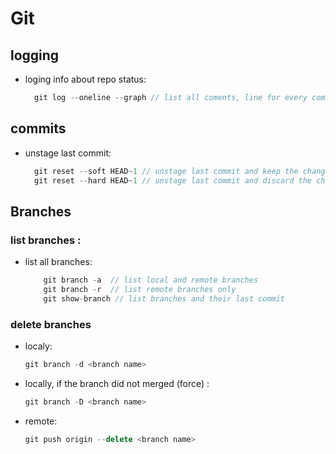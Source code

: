 # Git

## logging


* loging info about repo status:

  ```javascript
    git log --oneline --graph // list all coments, line for every commit
  ```

## commits
* unstage last commit:

  ```javascript
    git reset --soft HEAD~1 // unstage last commit and keep the changes
    git reset --hard HEAD~1 // unstage last commit and discard the changes ** careful
  ```

## Branches 

### list branches :

- list all branches:

    ```javascript
        git branch -a  // list local and remote branches
        git branch -r  // list remote branches only
        git show-branch // list branches and their last commit
    ```

### delete branches

- localy:

  ```javascript
  git branch -d <branch name> 
  ```
- locally, if the branch did not merged (force) :
  
  ```javascript
  git branch -D <branch name>
  ```
- remote: 
  
  ```javascript 
  git push origin --delete <branch name>
  ```
